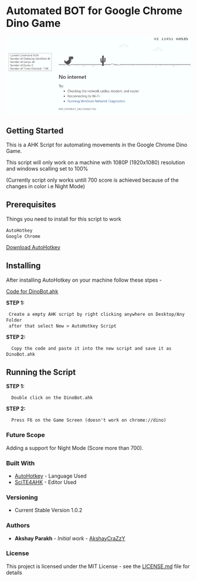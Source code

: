 # Automated BOT for Google Chrome Dino Game
<a href="https://github.com/AkshayCraZzY"><img src="https://raw.githubusercontent.com/AkshayCraZzY/DinoBot-AHK/master/Media/DinoBot-1.0.2-Demo.gif" title="Dino Dot 1.0.2"/></a>

## Getting Started
This is a AHK Script for automating movements in the Google Chrome Dino Game. 

This script will only work on a machine with 1080P (1920x1080) resolution and windows scalling set to 100%

(Currently script only works untill 700 score is achieved because of the changes in color i.e Night Mode)
## Prerequisites
Things you need to install for this script to work
```
AutoHotkey
Google Chrome
```
[Download AutoHotkey](https://www.autohotkey.com/download/ahk-install.exe)
## Installing

After installing AutoHotkey on your machine follow these stpes -

[Code for DinoBot.ahk](https://raw.githubusercontent.com/AkshayCraZzY/DinoBot-AHK/master/DinoBot-v1.0.2.ahk)


 **STEP 1:**
 ```
  Create a empty AHK script by right clicking anywhere on Desktop/Any Folder 
  after that select New > AutoHotkey Script
```
**STEP 2:**
```
  Copy the code and paste it into the new script and save it as DinoBot.ahk
```

## Running the Script

**STEP 1:**
```
  Double click on the DinoBot.ahk 
 ```
**STEP 2:**
```
  Press F6 on the Game Screen (doesn't work on chrome://dino)
  ```

### Future Scope
Adding a support for Night Mode (Score more than 700).

### Built With

* [AutoHotkey](https://www.autohotkey.com/) - Language Used
* [SciTE4AHK](http://fincs.ahk4.net/scite4ahk/) - Editor Used

### Versioning

* Current Stable Version 1.0.2

### Authors

* **Akshay Parakh** - *Initial work* - [AkshayCraZzY](https://github.com/AkshayCraZzY)

### License

This project is licensed under the MIT License - see the [LICENSE.md](LICENSE.md) file for details
